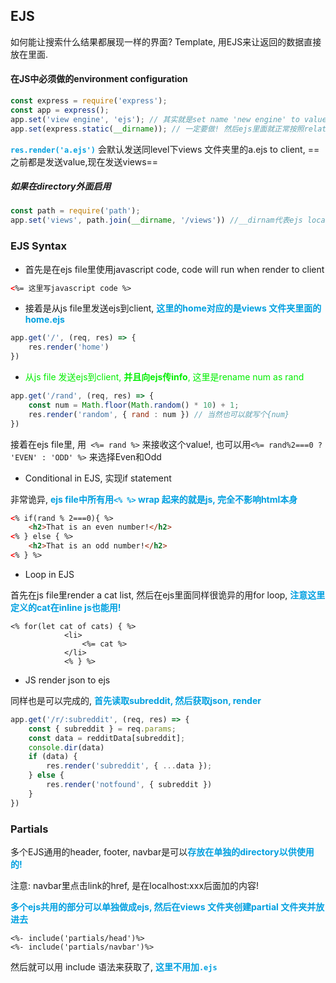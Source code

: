 ## EJS

如何能让搜索什么结果都展现一样的界面? Template, 用EJS来让返回的数据直接放在里面.

#### 在JS中必须做的environment configuration

```javascript
const express = require('express');
const app = express();
app.set('view engine', 'ejs'); // 其实就是set name 'new engine' to value 'ejs'
app.set(express.static(__dirname)); // 一定要做! 然后ejs里面就正常按照relative path就行了
```

<font color = grape>**`res.render('a.ejs')`**</font> 会默认发送同level下views 文件夹里的a.ejs to client, ==之前都是发送value,现在发送views==

##### 如果在directory外面启用

```javascript
const path = require('path');
app.set('views', path.join(__dirname, '/views')) //__dirnam代表ejs locate所在的文件夹路径
```

### EJS Syntax

+ 首先是在ejs file里使用javascript code,  code will run when render to client

```html
<%= 这里写javascript code %>
```

+ 接着是从js file里发送ejs到client, <font color = grape>**这里的home对应的是views 文件夹里面的home.ejs**</font> 

```javascript
app.get('/', (req, res) => {
    res.render('home')
})
```

+ <font color = gree>从js file 发送ejs到client, **并且向ejs传info**, 这里是rename num as rand</font>

```javascript
app.get('/rand', (req, res) => {
    const num = Math.floor(Math.random() * 10) + 1;
    res.render('random', { rand : num }) // 当然也可以就写个{num}
})
```

接着在ejs file里, 用` <%= rand %>` 来接收这个value!, 也可以用`<%= rand%2===0 ? 'EVEN' : 'ODD' %>` 来选择Even和Odd

+ Conditional in EJS, 实现if statement

非常诡异, <font color = grape>**ejs file中所有用`<% %>` wrap 起来的就是js, 完全不影响html本身**</font>

```html
<% if(rand % 2===0){ %>
	<h2>That is an even number!</h2>
<% } else { %>
	<h2>That is an odd number!</h2>
<% } %>
```

+ Loop in EJS

首先在js file里render a cat list, 然后在ejs里面同样很诡异的用for loop, <font color = grape>**注意这里定义的cat在inline js也能用!**</font> 

```ejs
<% for(let cat of cats) { %>
            <li>
                <%= cat %>
            </li>
            <% } %>
```

+ JS render json to ejs

同样也是可以完成的, <font color = grape>**首先读取subreddit, 然后获取json, render**</font>

```javascript
app.get('/r/:subreddit', (req, res) => {
    const { subreddit } = req.params;
    const data = redditData[subreddit];
    console.dir(data)
    if (data) {
        res.render('subreddit', { ...data });
    } else {
        res.render('notfound', { subreddit })
    }
})
```

### Partials

多个EJS通用的header, footer, navbar是可以<font color = grape>**存放在单独的directory以供使用的!**</font>

注意: navbar里点击link的href, 是在localhost:xxx后面加的内容!

<font color = grape>**多个ejs共用的部分可以单独做成ejs, 然后在views 文件夹创建partial 文件夹并放进去**</font>

```ejs
<%- include('partials/head')%>
<%- include('partials/navbar')%>
```

然后就可以用 include 语法来获取了, <font color = grape>**这里不用加`.ejs`**</font>









